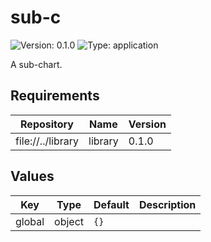 # sub-c

![Version: 0.1.0](https://img.shields.io/badge/Version-0.1.0-informational?style=flat-square) ![Type: application](https://img.shields.io/badge/Type-application-informational?style=flat-square)

A sub-chart.

## Requirements

| Repository | Name | Version |
|------------|------|---------|
| file://../library | library | 0.1.0 |

## Values

| Key | Type | Default | Description |
|-----|------|---------|-------------|
| global | object | `{}` |  |

